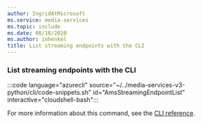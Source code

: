 ```yaml
---
author: IngridAtMicrosoft
ms.service: media-services
ms.topic: include
ms.date: 08/18/2020
ms.author: inhenkel
title: List streaming endpoints with the CLI
---
```


### List streaming endpoints with the CLI

:::code language="azurecli" source="~/../media-services-v3-python/cli/code-snippets.sh" id="AmsStreamingEndpointList" interactive="cloudshell-bash":::

For more information about this command, see the [CLI reference](/cli/azure/ams/streaming-endpoint?view=azure-cli-latest#az-ams-streaming-endpoint-list).
